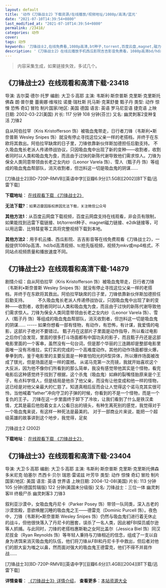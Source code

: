 ```yaml
---
layout: default
title: '动作《刀锋战士2》下载资源/在线播放/视频地址/1080p/高清/蓝光'
date: "2021-07-10T14:39:54+0800"
last_modified_at: "2021-07-10T14:39:54+0800"
permalink: /23418/
categories: 动作
cover:
tags: 动作
keywords: '刀锋战士2,在线免费看,1080p高清,bt种子,torrent,百度云盘,magnet,磁力链,迅雷下载资源'
description: '《刀锋战士2》在线云播放手机西瓜影院吉吉影音免费看，1080p高清bd/hd未删减完整版和tc抢先枪版，mkv/mp4格式，附带bt/torrent种子、magnet/磁力链、百度云盘、网盘资源迅雷下载链接'
---
```


>内容采集生成，如果链接失效，多试几个。


## 《刀锋战士2》在线观看和高清下载-23418

导演: 吉尔莫·德尔·托罗 编剧: 大卫·S·高耶 主演: 韦斯利·斯奈普斯 克里斯·克里斯托佛森 朗·普尔曼 蕾奥娜·维埃拉 诺曼·瑞杜斯 托马斯·克莱舒曼 甄子丹 类型: 动作 惊悚 恐怖 奇幻 冒险 制片国家/地区: 美国 德国 语言: 英语 罗马尼亚语 捷克语 上映日期: 2002-03-22(美国) 片长: 117 分钟 108 分钟(芬兰) 又名: 幽灵刺客2变种复活 刀锋2

自从阿伯拉罕（Kris Kristofferson 饰）被吸血鬼带走，日行者刀锋（韦斯利•斯奈普斯 Wesley Snipes 饰）就没有停止寻找这位父亲一样的老搭档，并终于在东欧将其救出。阿伯拉罕缺席的日子里，刀锋依靠新伙伴斯加德担任后勤支持。 不久吸血鬼长老派人传递停战协议，只因吸血鬼中出现了新的变种——收割者，收割者同时以人类和吸血鬼为食，而且由于过快的新陈代谢导致他们需求惊人。刀锋为保全人类同意带领由长老之女内纱（Leonor Varela 饰）、雪人（甄子丹 饰）等组成的吸血鬼血帮部队，消灭收割者，但岂料这一切是吸血鬼的阴谋……


[刀锋战士2][BD-720P-RMVB][英语中字][豆瓣6.9分][1.5GB][2002][BT下载/迅雷下载]

**下载地址**： [在线观看下载 《刀锋战士2》](https://www.btdx8.com/torrent/blade_ii_2002.html) 


**无法下载?**：`如果迅雷因版权原因无法下载，关注微信公众号 `

**其他方法1**：从百度云网盘下载视频，百度云网盘支持在线观看，非会员有限制，如果能找到迅雷下载链接、bt/torrent种子、magnet磁力链接、e2dk链接等，可以用迅雷、比特彗星等工具将完整视频下载到本地。

**其他方法2**：用手机云播、西瓜影院、吉吉影音等在线免费观看《刀锋战士2》，一般提供1080p高清、hd/bd高清视频、tc抢先版视频，视频为mkv或mp4格式，不同站点视频质量和播放速度不同。


## 《刀锋战士2》在线观看和高清下载-14879

剧情介绍：自从阿伯拉罕（Kris Kristofferson 饰）被吸血鬼带走，日行者刀锋（韦斯利•斯奈普斯 Wesley Snipes 饰）就没有停止寻找这位父亲一样的老搭档，并终于在东欧将其救出。阿伯拉罕缺席的日子里，刀锋依靠新伙伴斯加德担任后勤支持。  　　不久吸血鬼长老派人传递停战协议，只因吸血鬼中出现了新的变种——收割者，收割者同时以人类和吸血鬼为食，而且由于过快的新陈代谢导致他们需求惊人。刀锋为保全人类同意带领由长老之女内纱（Leonor Varela 饰）、雪人（甄子丹 饰）等组成的吸血鬼血帮部队，消灭收割者，但岂料这一切是吸血鬼的阴谋…… ----- 如果你想看一部有怪物，有动作，有恐怖，有计谋，我爱情的电影，这部片子绝对不要错过。 甄子丹在这部片子里面是动作指导，所以看过电影之后你们会发现，里面的很多打斗场面都有中国功夫的影子，而且甄子丹还是这部电影里面的一个客串，虽然没有一句台词，但是那个华丽的三连踢却是整部电影里面唯一没有吊维拉，实打实的完成的一个高难度动作。其他的动作场面都很火爆，拳拳到肉，鉴于电影里的主要反面是一种害怕阳光的R型异体，所以爆炸场面被改成了镁光，但是场面还是一样的震撼。 从诺马克第一次亮镜，我就开始喜欢这个大反派，因为他不像你们所看到的那么简单，我没有感觉带他其实是个怪物，看完电影后这种感觉终于找到了根据，这个杀鬼（吸血鬼）如麻的裂嘴怪胎原来是个王子，有点科学怪人，但是结局是他杀了他父亲，而没有让他变成和他一样的怪物，这已经是对他父亲最大的仁慈了。知道真相后反而会让人觉得这个诺马克其实很可怜，当他喊着“father”冲向守卫的子弹的时候，你看到的不是一个怪物，而是一个复仇的王子。 刀锋在这一步里面终于卸下了冷妆，让我们看到了什么是铁汉柔情，尤其是最后他抱着女主人公看日出的镜头，有种生离死别的感觉，我觉得对于一个吸血鬼来说，有这样一种死法是最美的。 对于一部商业片来说，能把一个超级英雄的故事讲到这个地步，我觉得，足矣


刀锋战士2 (2002)

**下载地址**： [在线观看下载 《刀锋战士2》](https://www.btbtdy.me/btdy/dy4949.html) 


## 《刀锋战士3》在线观看和高清下载-23404

导演: 大卫·S·高耶 编剧: 大卫·S·高耶 主演: 韦斯利·斯奈普斯 克里斯·克里斯托佛森 多米尼克·珀塞尔 杰西卡·贝尔 瑞恩·雷诺兹 叶芳华 类型: 动作 惊悚 奇幻 冒险 制片国家/地区: 美国 语言: 英语 世界语 上映日期: 2004-12-08(美国) 片长: 113 分钟 105 分钟(德国剪辑版) 122 分钟(美国未分级版) 又名: 刀锋战士：三位一体 幽灵刺客III 终极尸杀 幽灵刺客3 刀锋3

叙利亚沙漠中，女吸血鬼丹尼卡（Parker Posey 饰）带领一队同类，深入古老的沙漠宫殿，意欲唤醒沉睡的吸血鬼之王——德雷克（Dominic Purcell 饰）。夜色中，刀锋（韦斯利•斯奈普斯 Wesley Snipes 饰）仍然与吸血鬼们进行着无休止的战斗，但他很快落入了丹尼卡的圈套，误杀了一名人类，因此被FBI探员威尔逊等人抓捕。与此同时，刀锋的老搭档惠斯勒之女阿比盖尔（Jessica Biel 饰）同汉尼拔金（Ryan Reynolds 饰）等年轻人秉持与刀锋相近的信念，组成了一支以自身为诱饵来消灭吸血鬼的队伍，他们将刀锋从FBI和丹尼卡手中救出，但后者对他们的胆大妄为嗤之以鼻，然而面对强大的吸血鬼王德雷克，他们不得不并肩作战……


[刀锋战士3][BD-720P-RMVB][英语中字][豆瓣6.6分][1.4GB][2004][BT下载/迅雷下载]

**详情查看**： [《刀锋战士3》详情介绍](/movie/23404/)， **查看更多**：[本站资源大全](/movie/t/all/)

